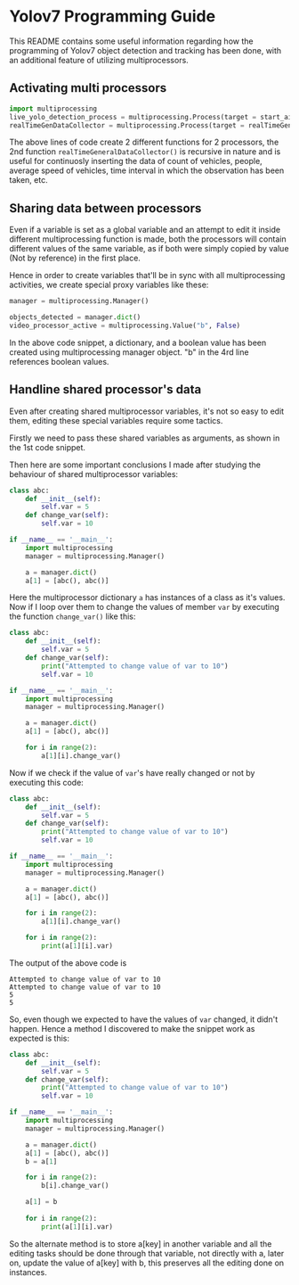# Yolov7 Programming Guide

This README contains some useful information regarding how the programming of Yolov7 object detection and tracking has been done, with an additional feature of utilizing multiprocessors.

## Activating multi processors

```py
import multiprocessing
live_yolo_detection_process = multiprocessing.Process(target = start_ai_cam, args = (objects_detected, video_processor_active))
realTimeGenDataCollector = multiprocessing.Process(target = realTimeGeneralDataCollector, args = (objects_detected, video_processor_active))
```

The above lines of code create 2 different functions for 2 processors, the 2nd function `realTimeGeneralDataCollector()` is recursive in nature and is useful for continuosly inserting the data of count of vehicles, people, average speed of vehicles, time interval in which the observation has been taken, etc.

## Sharing data between processors

Even if a variable is set as a global variable and an attempt to edit it inside different multiprocessing function is made, both the processors will contain different values of the same variable, as if both were simply copied by value (Not by reference) in the first place.

Hence in order to create variables that'll be in sync with all multiprocessing activities, we create special proxy variables like these:

```py
manager = multiprocessing.Manager()

objects_detected = manager.dict()
video_processor_active = multiprocessing.Value("b", False)
```

In the above code snippet, a dictionary, and a boolean value has been created using multiprocessing manager object. "b" in the 4rd line references boolean values.

## Handline shared processor's data

Even after creating shared multiprocessor variables, it's not so easy to edit them, editing these special variables require some tactics.

Firstly we need to pass these shared variables as arguments, as shown in the 1st code snippet.

Then here are some important conclusions I made after studying the behaviour of shared multiprocessor variables:

```python
class abc:
    def __init__(self):
        self.var = 5
    def change_var(self):
        self.var = 10

if __name__ == '__main__':
    import multiprocessing
    manager = multiprocessing.Manager()

    a = manager.dict()
    a[1] = [abc(), abc()]
```

Here the multiprocessor dictionary `a` has instances of a class as it's values. Now if I loop over them to change the values of member `var` by executing the function `change_var()` like this:

```py
class abc:
    def __init__(self):
        self.var = 5
    def change_var(self):
        print("Attempted to change value of var to 10")
        self.var = 10

if __name__ == '__main__':
    import multiprocessing
    manager = multiprocessing.Manager()

    a = manager.dict()
    a[1] = [abc(), abc()]

    for i in range(2):
        a[1][i].change_var()
```

Now if we check if the value of `var`'s have really changed or not by executing this code:

```py
class abc:
    def __init__(self):
        self.var = 5
    def change_var(self):
        print("Attempted to change value of var to 10")
        self.var = 10

if __name__ == '__main__':
    import multiprocessing
    manager = multiprocessing.Manager()

    a = manager.dict()
    a[1] = [abc(), abc()]

    for i in range(2):
        a[1][i].change_var()

    for i in range(2):
        print(a[1][i].var)
```

The output of the above code is 

```
Attempted to change value of var to 10
Attempted to change value of var to 10
5
5
```

So, even though we expected to have the values of `var` changed, it didn't happen. Hence a method I discovered to make the snippet work as expected is this:

```py
class abc:
    def __init__(self):
        self.var = 5
    def change_var(self):
        print("Attempted to change value of var to 10")
        self.var = 10

if __name__ == '__main__':
    import multiprocessing
    manager = multiprocessing.Manager()

    a = manager.dict()
    a[1] = [abc(), abc()]
    b = a[1]

    for i in range(2):
        b[i].change_var()

    a[1] = b
    
    for i in range(2):
        print(a[1][i].var)
```

So the alternate method is to store a[key] in another variable and all the editing tasks should be done through that variable, not directly with a, later on, update the value of a[key] with b, this preserves all the editing done on instances.